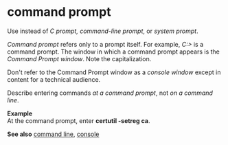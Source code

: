 # command prompt

Use instead of *C prompt, command-line prompt*, or *system prompt*.

*Command prompt* refers only to a prompt itself. For example, *C:>* is a command prompt. The window in which a command prompt appears is the *Command Prompt window*. Note the capitalization.

Don't refer to the Command Prompt window as a *console window* except in content for a technical audience.

Describe entering commands *at a command prompt*, not *on a command line*.

**Example**  
At the command prompt, enter **certutil -setreg ca**.

**See also**  [command line](../c/command-line.md), [console](../c/console.md)
